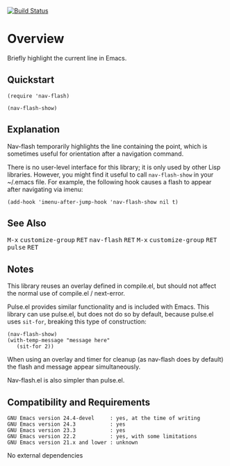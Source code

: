 [![Build Status](https://secure.travis-ci.org/rolandwalker/nav-flash.png?branch=master)](http://travis-ci.org/rolandwalker/nav-flash)

# Overview

Briefly highlight the current line in Emacs.

## Quickstart

```elisp
(require 'nav-flash)
 
(nav-flash-show)
```

## Explanation

Nav-flash temporarily highlights the line containing the point,
which is sometimes useful for orientation after a navigation command.

There is no user-level interface for this library; it is only used
by other Lisp libraries.  However, you might find it useful to call
`nav-flash-show` in your ~/.emacs file.  For example, the following
hook causes a flash to appear after navigating via imenu:

```elisp
(add-hook 'imenu-after-jump-hook 'nav-flash-show nil t)
```

## See Also

<kbd>M-x</kbd> <kbd>customize-group</kbd> <kbd>RET</kbd> <kbd>nav-flash</kbd> <kbd>RET</kbd>
<kbd>M-x</kbd> <kbd>customize-group</kbd> <kbd>RET</kbd> <kbd>pulse</kbd> <kbd>RET</kbd>

## Notes

This library reuses an overlay defined in compile.el, but should
not affect the normal use of compile.el / next-error.

Pulse.el provides similar functionality and is included with
Emacs.  This library can use pulse.el, but does not do so by
default, because pulse.el uses `sit-for`, breaking this type
of construction:

```elisp
(nav-flash-show)
(with-temp-message "message here"
   (sit-for 2))
```

When using an overlay and timer for cleanup (as nav-flash does
by default) the flash and message appear simultaneously.

Nav-flash.el is also simpler than pulse.el.

## Compatibility and Requirements

	GNU Emacs version 24.4-devel     : yes, at the time of writing
	GNU Emacs version 24.3           : yes
	GNU Emacs version 23.3           : yes
	GNU Emacs version 22.2           : yes, with some limitations
	GNU Emacs version 21.x and lower : unknown

No external dependencies
